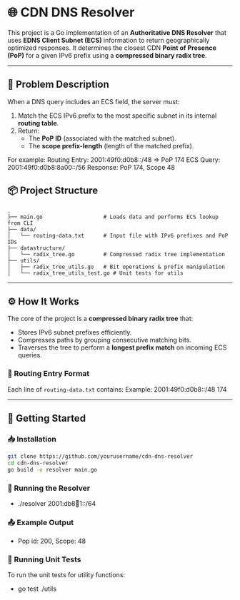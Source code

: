 # 🌐 CDN DNS Resolver

This project is a Go implementation of an **Authoritative DNS Resolver** that uses **EDNS Client Subnet (ECS)** information to return geographically optimized responses. It determines the closest CDN **Point of Presence (PoP)** for a given IPv6 prefix using a **compressed binary radix tree**.

---

## 📌 Problem Description

When a DNS query includes an ECS field, the server must:

1. Match the ECS IPv6 prefix to the most specific subnet in its internal **routing table**.
2. Return:
   - The **PoP ID** (associated with the matched subnet).
   - The **scope prefix-length** (length of the matched prefix).

For example:
Routing Entry: 2001:49f0:d0b8::/48 => PoP 174
ECS Query: 2001:49f0:d0b8:8a00::/56
Response: PoP 174, Scope 48

## 📦 Project Structure
```text
.
├── main.go                   # Loads data and performs ECS lookup from CLI
├── data/
│   └── routing-data.txt      # Input file with IPv6 prefixes and PoP IDs
├── datastructure/
│   └── radix_tree.go         # Compressed radix tree implementation
├── utils/
│   ├── radix_tree_utils.go   # Bit operations & prefix manipulation
│   └── radix_tree_utils_test.go # Unit tests for utils
```

---

## ⚙️ How It Works

The core of the project is a **compressed binary radix tree** that:

- Stores IPv6 subnet prefixes efficiently.
- Compresses paths by grouping consecutive matching bits.
- Traverses the tree to perform a **longest prefix match** on incoming ECS queries.

### 🔧 Routing Entry Format

Each line of `routing-data.txt` contains:
<IPv6 Prefix> <PoP ID>
Example:
2001:49f0:d0b8::/48 174

---

## 🚀 Getting Started

### 📥 Installation

```bash
git clone https://github.com/yourusername/cdn-dns-resolver
cd cdn-dns-resolver
go build -o resolver main.go
```

### 🧪 Running the Resolver
- ./resolver 2001:db8:abcd:1::/64

### 📤 Example Output
- Pop id: 200, Scope: 48

### 🧪 Running Unit Tests
To run the unit tests for utility functions:
- go test ./utils




